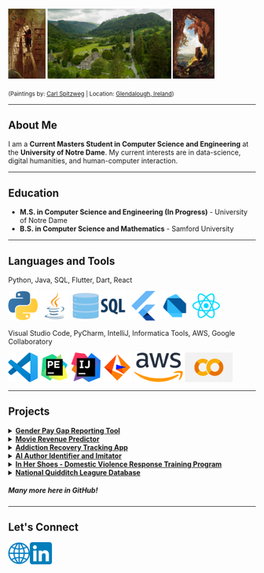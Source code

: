 <p float="left">
  <img src="assets/the_bookworm.jpg" width="15%" />
  <img src="assets/glendalough2.png" width="50%" />
  <img src="assets/the_gnome.jpg" width="16.70%" />
</p>

<sub>(Paintings by: <a href="https://en.wikipedia.org/wiki/Carl_Spitzweg">Carl Spitzweg</a> | Location: <a href="https://en.wikipedia.org/wiki/Glendalough">Glendalough, Ireland</a>)</sub>

___
## About Me
I am a **Current Masters Student in Computer Science and Engineering** at the **University of Notre Dame**. My current interests are in data-science, digital humanities, and human-computer interaction.

___
## Education
- **M.S. in Computer Science and Engineering (In Progress)** - University of Notre Dame
- **B.S. in Computer Science and Mathematics** - Samford University

___
## Languages and Tools
Python, Java, SQL, Flutter, Dart, React

<p float="left">
  <img src="assets/python.png"    height="60px" />
  <img src="assets/java.png"      height="60px" />
  <img src="assets/sql.png"       height="60px" />
  <img src="assets/flutter.png"   height="60px" />
  <img src="assets/dart (2).png"  height="60px" />
  <img src="assets/react1.png"    height="60px" />
</p>


Visual Studio Code, PyCharm, IntelliJ, Informatica Tools, AWS, Google Collaboratory

<p float="left">
  <img src="assets/vscode.png"        height="60px" />
  <img src="assets/pycharm.png"       height="60px" />
  <img src="assets/intellij.png"      height="60px" />
  <img src="assets/informatica.webp"  height="60px" />
  <img src="assets/aws.png"           height="60px" />
  <img src="assets/collab.png"        height="60px" />
</p>

___
## Projects
<details>
  <summary>
    <a href='https://github.com/matt0681/GPG_Tool)'><strong>Gender Pay Gap Reporting Tool</strong></a>
  </summary>
  <p></p>
  A website which generates a gender pay gap assessment report based on a company's payroll data.
  
  &nbsp;&nbsp;&nbsp;&nbsp;Skills:  Python, Streamlit, Data Analysis, Mathematics, Payroll, Human Resources
</details>

<details>
  <summary>
    <a href='https://github.com/matt0681/Data-Science-Project'><strong>Movie Revenue Predictor</strong></a>
  </summary>
  <p></p>
  A project with accompanying website which developed multiple models to predict revenue in movies.
  
  &nbsp;&nbsp;&nbsp;&nbsp;Skills:  Data Analytics, Python, Machine Learning, Statistics, Artificial Intelligence (AI), Streamlit, Cinema
</details>

<details>
  <summary>
    <a href='https://github.com/matt0681/Addiction-Recovery-App'><strong>Addiction Recovery Tracking App</strong></a>
  </summary>
  <p></p>
  A fully developed mobile app which allows users to track their sobriety.
  
  &nbsp;&nbsp;&nbsp;&nbsp;Skills:  Mobile App Development, Flutter, Dart, SQL, UI & UX Design, Full-Stack Development, Social Good, Social Change
</details>

<details>
  <summary>
    <a href=''><strong>AI Author Identifier and Imitator</strong></a>
  </summary>
  <p></p>
  An experimental project into training an AI model to imitate author writing style.
  
  &nbsp;&nbsp;&nbsp;&nbsp;Skills:  Python, Streamlit, Data Analysis, Stylometry, Artificial Intelligence (AI), Machine Learning (ML)
</details>

<details>
  <summary>
    <a href='https://github.com/matt0681/In-Her-Shoes-Simulation'><strong>In Her Shoes - Domestic Violence Response Training Program</strong></a>
  </summary>
  <p></p>
  A virtual reality (VR) program used to teach users how to respond to domestic violence situations.
  
  &nbsp;&nbsp;&nbsp;&nbsp;Skills:  Unity VR, C#, UI & UX Design, Social Good, Social Change
</details>

<details>
  <summary>
    <a href='https://github.com/matt0681/Databases-Course-Project'><strong>National Quidditch Leagure Database</strong></a>
  </summary>
  <p></p>
  A database for a fictional Quidditch sports league to help track games, players, and teams. 
  
  &nbsp;&nbsp;&nbsp;&nbsp;Skills:  SQL, Databases, Microsoft Azure, Javascript, Python, Harry Potter
</details>

##### Many more here in GitHub!

___
## Let's Connect
<a href="https://matt0681.github.io/">
  <img align="left" alt="Matthew Lad | Website" height="45px" src="assets/website1.png"/>
</a>
<a href="https://www.linkedin.com/in/matthew-lad/">
  <img align="left" alt="Matthew Lad | LinkedIn" height="45px" src="assets/linkedin.png"/>
</a>

